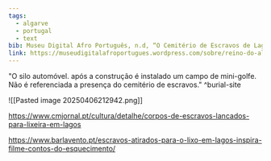 ```yaml
---
tags:
  - algarve
  - portugal
  - text
bib: Museu Digital Afro Português, n.d, “O Cemitério de Escravos de Lagos”, Lagos, accessed May 7, 2025, https://museudigitalafroportugues.wordpress.com/sobre/reino-do-algarve/o-cemiterio-de-escravos-de-lagos/
link: https://museudigitalafroportugues.wordpress.com/sobre/reino-do-algarve/o-cemiterio-de-escravos-de-lagos/
---
```

"O silo automóvel. após a construção é instalado um campo de mini-golfe. Não é referenciada a presença do cemitério de escravos." ^burial-site

![[Pasted image 20250406212942.png]]


https://www.cmjornal.pt/cultura/detalhe/corpos-de-escravos-lancados-para-lixeira-em-lagos

https://www.barlavento.pt/escravos-atirados-para-o-lixo-em-lagos-inspira-filme-contos-do-esquecimento/
